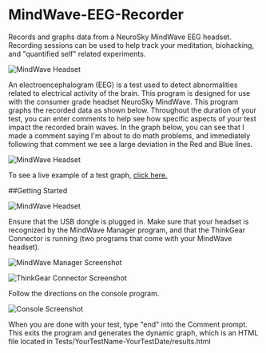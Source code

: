 # MindWave-EEG-Recorder
Records and graphs data from a NeuroSky MindWave EEG headset. Recording sessions can be used to help track your meditation, biohacking, and "quantified self" related experiments.

![MindWave Headset](http://by-jl.com/mindwave-eeg-recorder/readme/neurosky.jpg)

An electroencephalogram (EEG) is a test used to detect abnormalities related to electrical activity of the brain. This program is designed for use with the consumer grade headset NeuroSky MindWave.
This program graphs the recorded data as shown below. Throughout the duration of your test, you can enter comments to help see how specific aspects of your test impact the recorded brain waves. In the graph below, you can see that I made a comment saying I'm about to do math problems, and immediately following that comment we see a large deviation in the Red and Blue lines.

![MindWave Headset](http://by-jl.com/mindwave-eeg-recorder/readme/graph.png)

To see a live example of a test graph, [click here.](https://by-jl.com/mindwave-eeg-recorder/example/results.html)

##Getting Started

![MindWave Headset](http://by-jl.com/mindwave-eeg-recorder/readme/parts.jpg)

Ensure that the USB dongle is plugged in. Make sure that your headset is recognized by the MindWave Manager program, and that the ThinkGear Connector is running (two programs that come with your MindWave headset).

![MindWave Manager Screenshot](http://by-jl.com/mindwave-eeg-recorder/readme/mindwave-manager.png)

![ThinkGear Connector Screenshot](http://by-jl.com/mindwave-eeg-recorder/readme/mindwave-connector.png)

Follow the directions on the console program.

![Console Screenshot](http://by-jl.com/mindwave-eeg-recorder/readme/console.png)

When you are done with your test, type "end" into the Comment prompt. This exits the program and generates the dynamic graph, which is an HTML file located in Tests/YourTestName-YourTestDate/results.html